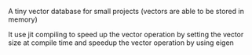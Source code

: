 
A tiny vector database for small projects (vectors are able to be stored in memory)

It use jit compiling to speed up the vector operation by setting the vector size at compile time 
and speedup the vector operation by using eigen